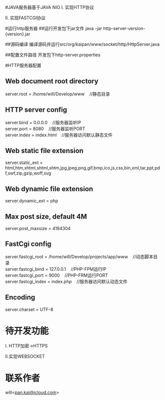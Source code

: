 #JAVA服务器基于JAVA NIO
I.  实现HTTP协议

II. 实现FASTCGI协议

#运行http服务器
##运行开发包下jar文件
java -jar http-server-version-{version}.jar  <br />

##源码编译
编译源码并运行src/org/kaipan/www/socket/http/HttpServer.java

##配置文件路径
开发包下http-server.properties

#HTTP服务器配置
## Web document root directory
server.root = /home/will/Develop/www          &nbsp;&nbsp;&nbsp;//静态目录

## HTTP server config
server.bind  = 0.0.0.0                        &nbsp;&nbsp;&nbsp;//服务器监听IP　  
server.port  = 8080                           &nbsp;&nbsp;&nbsp;//服务器监听PORT  
server.index = index.html                     &nbsp;&nbsp;&nbsp;//服务器访问默认静态文件 

## Web static file extension
server.static_ext  = html,htm,xhtml,shtml,shtm,jpg,jpeg,png,gif,bmp,ico,js,css,bin,xml,tar,ppt,pdf,swf,zip,gzip,woff,svg

## Web dynamic file extension
server.dynamic_ext = php 

## Max post size, default 4M
server.post_maxsize = 4194304

## FastCgi config
server.fastcgi_root  = /home/will/Develop/projects/app/www      &nbsp;&nbsp;&nbsp;//动态脚本目录<br />
server.fastcgi_bind  = 127.0.0.1                                &nbsp;&nbsp;&nbsp;//PHP-FPM运行IP<br />
server.fastcgi_port  = 9000                                     &nbsp;&nbsp;&nbsp;//PHP-FRM运行PORT<br />
server.fastcgi_index = index.php                                &nbsp;&nbsp;&nbsp;//服务器访问默认动态文件<br/>

## Encoding
server.charset = UTF-8

# 待开发功能
I. HTTP加密->HTTPS

II.实现WEBSOCKET

# 联系作者
will&lt;pan.kai@icloud.com&gt;
